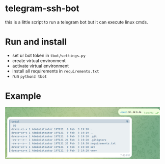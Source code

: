 # telegram-ssh-bot

this is a little script to run a telegram bot but it can execute linux cmds.

# Run and install   

* set ur bot token in `tbot/settings.py`
* create virtual environment
* activate virtual environment
* install all requirements in `requirements.txt`
* run `python3 tbot`

# Example

![example](images/example.png)
